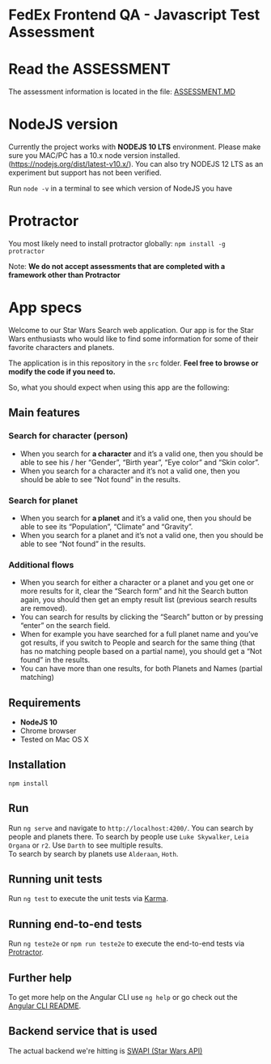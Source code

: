 # FedEx Frontend QA - Javascript Test Assessment

# Read the ASSESSMENT

The assessment information is located in the file: [ASSESSMENT.MD](./ASSESSMENT.MD)

# NodeJS version

Currently the project works with **NODEJS 10 LTS** environment. Please make sure you MAC/PC has a 10.x node version installed. (https://nodejs.org/dist/latest-v10.x/). You can also try NODEJS 12 LTS as an experiment but support has not been verified. 

Run ```node -v``` in a terminal to see which version of NodeJS you have

# Protractor

You most likely need to install protractor globally: ```npm install -g protractor ```

Note: __We do not accept assessments that are completed with a framework other than Protractor__

# App specs

Welcome to our Star Wars Search web application. Our app is for the Star Wars enthusiasts who would like to find some information for some of their favorite characters and planets.

The application is in this repository in the `src` folder. **Feel free to browse or modify the code if you need to.**

So, what you should expect when using this app are the following:

## Main features

### Search for character (person)
*	When you search for **a character** and it’s a valid one, then you should be able to see his / her “Gender”, “Birth year”, “Eye color” and “Skin color”.
*	When you search for a character and it’s not a valid one, then you should be able to see “Not found” in the results.

### Search for planet
*	When you search for **a planet** and it’s a valid one, then you should be able to see its “Population”, “Climate” and “Gravity”.
*	When you search for a planet and it’s not a valid one, then you should be able to see “Not found” in the results.

### Additional flows
*	When you search for either a character or a planet and you get one or more results for it, clear the “Search form” and hit the Search button again, you should then get an empty result list (previous search results are removed).
*	You can search for results by clicking the “Search” button or by pressing “enter” on the search field.
*	When for example you have searched for a full planet name and you’ve got results, if you switch to People and search for the same thing (that has no matching people based on a partial name), you should get a “Not found” in the results.
*	You can have more than one results, for both Planets and Names (partial matching)

## Requirements
* **NodeJS 10**
* Chrome browser
* Tested on Mac OS X

## Installation

```
npm install 
```

## Run

Run `ng serve` and navigate to `http://localhost:4200/`. 
You can search by people and planets there.
To search by people use `Luke Skywalker`, `Leia Organa` or `r2`. Use `Darth` to see multiple results.  
To search by search by planets use `Alderaan`, `Hoth`.
 

## Running unit tests

Run `ng test` to execute the unit tests via [Karma](https://karma-runner.github.io).

## Running end-to-end tests

Run `ng teste2e` or `npm run teste2e` to execute the end-to-end tests via [Protractor](http://www.protractortest.org/).

## Further help

To get more help on the Angular CLI use `ng help` or go check out the [Angular CLI README](https://github.com/angular/angular-cli/blob/master/README.md).

## Backend service that is used
The actual backend we're hitting is [SWAPI (Star Wars API)](https://swapi.dev/documentation)
